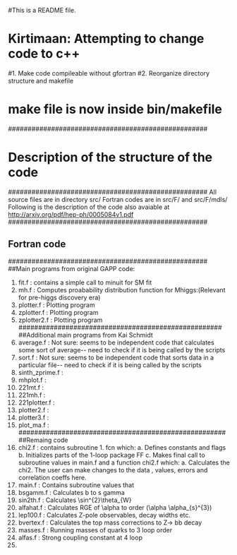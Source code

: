 #This is a README file.
# Kirtimaan: Attempting to change code to c++
#1. Make code compileable without gfortran
#2. Reorganize directory structure and makefile
#    make file  is now inside bin/makefile
###################################################
# Description of the structure of the code ########
###################################################
All source files are in directory src/
Fortran codes are in src/F/ and src/F/mdls/
Following is the description of the code also avaiable at
http://arxiv.org/pdf/hep-ph/0005084v1.pdf
###################################################
## Fortran code
###################################################
##Main programs from original GAPP code:
1. fit.f		: contains a simple call to minuit for SM fit
2. mh.f			: Computes proabability distribution function for Mhiggs:(Relevant for pre-higgs discovery era)
3. plotter.f		: Plotting program
4. zplotter.f		: Plotting program
5. zplotter2.f		: Plotting program
####################################################
##Additional main programs from Kai Schmidt
6. average.f 		: Not sure: seems to be independent code that calculates some sort of average-- need to check if it is being called by the scripts
7. sort.f		: Not sure: seems to be independent code that sorts data in a particular file-- need to check if it is being called by the scripts
8. sinth_zprime.f	:
9. mhplot.f		:
10. 221mt.f		:
11. 221mh.f		:
12. 221plotter.f	:
13. plotter2.f		:
14. plotter3.f		:
15. plot_ma.f		:
#####################################################
##Remaing code
13. chi2.f		: contains subroutine 1. fcn which:
						a. Defines constants and flags
						b. Initializes parts of the 1-loop package FF
						c. Makes final call to subroutine values in main.f
					and a function chi2.f which:
						a. Calculates the chi2. The user can make changes to the data , values, errors and correlation coeffs here.
14. main.f 		: Contains subroutine values that 
15. bsgamm.f		: Calculates b to s gamma
16. sin2th.f		: Calculates \sin^{2}\theta_{W}
17. alfahat.f 		: Calculates RGE of \alpha to order (\alpha \alpha_{s}^{3})
18. lep100.f		: Calculates Z-pole observables, decay widths etc.
19. bvertex.f 		: Calculates the top mass corrections to Z-> bb decay
20. masses.f		: Running masses of quarks to 3 loop order
21. alfas.f		: Strong coupling constant at 4 loop
22.

						



